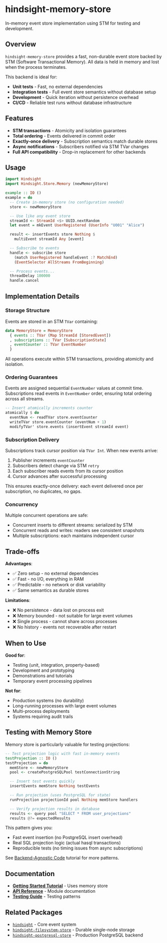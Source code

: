 # hindsight-memory-store

In-memory event store implementation using STM for testing and development.

## Overview

`hindsight-memory-store` provides a fast, non-durable event store backed by STM (Software Transactional Memory). All data is held in memory and lost when the process terminates.

This backend is ideal for:
- **Unit tests** - Fast, no external dependencies
- **Integration tests** - Full event store semantics without database setup
- **Development** - Quick iteration without persistence overhead
- **CI/CD** - Reliable test runs without database infrastructure

## Features

- **STM transactions** - Atomicity and isolation guarantees
- **Total ordering** - Events delivered in commit order
- **Exactly-once delivery** - Subscription semantics match durable stores
- **Async notifications** - Subscribers notified via STM TVar changes
- **Full API compatibility** - Drop-in replacement for other backends

## Usage

```haskell
import Hindsight
import Hindsight.Store.Memory (newMemoryStore)

example :: IO ()
example = do
  -- Create in-memory store (no configuration needed)
  store <- newMemoryStore

  -- Use like any event store
  streamId <- StreamId <$> UUID.nextRandom
  let event = mkEvent UserRegistered (UserInfo "U001" "Alice")

  result <- insertEvents store Nothing $
    multiEvent streamId Any [event]

  -- Subscribe to events
  handle <- subscribe store
    (match UserRegistered handleEvent :? MatchEnd)
    (EventSelector AllStreams FromBeginning)

  -- Process events...
  threadDelay 100000
  handle.cancel
```

## Implementation Details

### Storage Structure

Events are stored in an STM `TVar` containing:
```haskell
data MemoryStore = MemoryStore
  { events :: TVar (Map StreamId [StoredEvent])
  , subscriptions :: TVar [SubscriptionState]
  , eventCounter :: TVar EventNumber
  }
```

All operations execute within STM transactions, providing atomicity and isolation.

### Ordering Guarantees

Events are assigned sequential `EventNumber` values at commit time. Subscriptions read events in `EventNumber` order, ensuring total ordering across all streams.

```haskell
-- Insert atomically increments counter
atomically $ do
  eventNum <- readTVar store.eventCounter
  writeTVar store.eventCounter (eventNum + 1)
  modifyTVar' store.events (insertEvent streamId event)
```

### Subscription Delivery

Subscriptions track cursor position via `TVar Int`. When new events arrive:
1. Publisher increments `eventCounter`
2. Subscribers detect change via STM `retry`
3. Each subscriber reads events from its cursor position
4. Cursor advances after successful processing

This ensures exactly-once delivery: each event delivered once per subscription, no duplicates, no gaps.

### Concurrency

Multiple concurrent operations are safe:
- Concurrent inserts to different streams: serialized by STM
- Concurrent reads and writes: readers see consistent snapshots
- Multiple subscriptions: each maintains independent cursor

## Trade-offs

**Advantages**:
- ✅ Zero setup - no external dependencies
- ✅ Fast - no I/O, everything in RAM
- ✅ Predictable - no network or disk variability
- ✅ Same semantics as durable stores

**Limitations**:
- ❌ No persistence - data lost on process exit
- ❌ Memory bounded - not suitable for large event volumes
- ❌ Single process - cannot share across processes
- ❌ No history - events not recoverable after restart

## When to Use

**Good for**:
- Testing (unit, integration, property-based)
- Development and prototyping
- Demonstrations and tutorials
- Temporary event processing pipelines

**Not for**:
- Production systems (no durability)
- Long-running processes with large event volumes
- Multi-process deployments
- Systems requiring audit trails

## Testing with Memory Store

Memory store is particularly valuable for testing projections:

```haskell
-- Test projection logic with fast in-memory events
testProjection :: IO ()
testProjection = do
  memStore <- newMemoryStore
  pool <- createPostgreSQLPool testConnectionString

  -- Insert test events quickly
  insertEvents memStore Nothing testEvents

  -- Run projection (uses PostgreSQL for state)
  runProjection projectionId pool Nothing memStore handlers

  -- Verify projection results in database
  results <- query pool "SELECT * FROM user_projections"
  results @?= expectedResults
```

This pattern gives you:
- Fast event insertion (no PostgreSQL insert overhead)
- Real SQL projection logic (actual hasql transactions)
- Reproducible tests (no timing issues from async subscriptions)

See [Backend-Agnostic Code](https://hindsight.events/tutorials/06-backend-agnostic/) tutorial for more patterns.

## Documentation

- **[Getting Started Tutorial](https://hindsight.events/tutorials/01-getting-started/)** - Uses memory store
- **[API Reference](https://hindsight.events/api/Hindsight-Store-Memory.html)** - Module documentation
- **[Testing Guide](https://hindsight.events/development/testing/)** - Testing patterns

## Related Packages

- [`hindsight`](../hindsight/) - Core event system
- [`hindsight-filesystem-store`](../hindsight-filesystem-store/) - Durable single-node storage
- [`hindsight-postgresql-store`](../hindsight-postgresql-store/) - Production PostgreSQL backend
